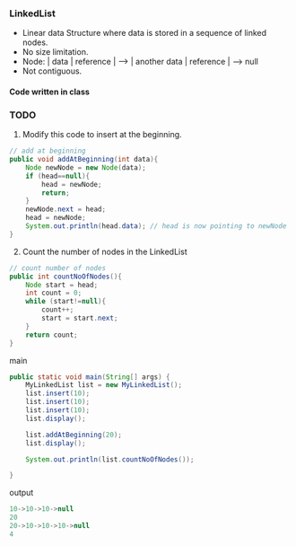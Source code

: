 ### LinkedList
- Linear data Structure where data is stored in a sequence of linked nodes.
- No size limitation.
- Node: | data | reference |  --> | another data | reference | --> null
- Not contiguous.
#### Code written in class

### TODO
1. Modify this code to insert at the beginning.
```java
// add at beginning
public void addAtBeginning(int data){
    Node newNode = new Node(data);
    if (head==null){
        head = newNode;
        return;
    }
    newNode.next = head;
    head = newNode;
    System.out.println(head.data); // head is now pointing to newNode
}
```
2. Count the number of nodes in the LinkedList
```java
// count number of nodes
public int countNoOfNodes(){
    Node start = head;
    int count = 0;
    while (start!=null){
        count++;
        start = start.next;
    }
    return count;
} 
```
main
```java
public static void main(String[] args) {
    MyLinkedList list = new MyLinkedList();
    list.insert(10);
    list.insert(10);
    list.insert(10);
    list.display();

    list.addAtBeginning(20);
    list.display();

    System.out.println(list.countNoOfNodes());

}
```
output
```java 
10->10->10->null
20
20->10->10->10->null
4
```
